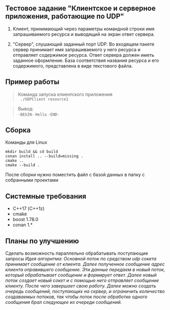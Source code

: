 ## Тестовое задание "Клиентское и серверное приложения, работающие по UDP"

1. Клиент, принимающий через параметры командной строки имя запрашиваемого ресурса и выводящий на экран ответ сервера.

2. "Сервер", слушающий заданный порт UDP.
Во входящем пакете сервер принимает имя запрашиваемого у него ресурса и отправляет содержимое ресурса. Ответ сервера должен иметь заданное оформление.
База соответствия названия ресурса и его содержимого, представлена в виде текстового файла. 

## Пример работы

>Команда запуска клиентского приложения   
> ` ./UDPClient resource1`

> Вывод:   
> `-BEGIN-`
> `Hello`
> `-END-`

## Сборка

Команды для Linux

```shell
mkdir build && cd build
conan install .. --build=missing .
cmake ..
cmake --build .
```
После сборки нужно поместить файл с базой данных в папку с собранными проектами

## Системные требования

- С++17 (C++1z)
- cmake
- boost 1.78.0
- conan 1.*

## Планы по улучшению

Сделать возможность параллельно обрабатывать поступающие запросы
*Идея алгоритма: 
Основной поток по средством udp сокета принимает сообщение от клиента. Далее полученное сообщение адрес клиента оправившего сообщение. Эти данные передаем в новый поток, который обрабатывает сообщение и формирует ответ. Далее новый поток создает новый сокет и с помощью него отправляет сообщение клиенту. После чего завершает свою работу. Далее можно создать очередь сообщений, поступающих на сервер, и ограничить количество создаваемых потоков, так чтобы поток после обработке одного сообщения брал следующее из очереди сообщений.*
